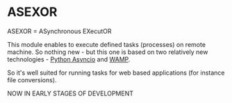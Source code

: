 ASEXOR
======

ASEXOR = ASynchronous EXecutOR

This module enables to execute defined tasks (processes) on remote machine. So nothing new - but this one 
is based on two relatively new technologies -  [Python Asyncio](https://docs.python.org/3/library/asyncio.html) and [WAMP](http://wamp-proto.org/). 

So it's well suited for running tasks for web based applications (for instance file conversions). 

NOW  IN EARLY STAGES OF DEVELOPMENT
